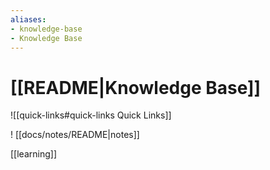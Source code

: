 ```yaml
---
aliases:
- knowledge-base
- Knowledge Base
---
```


# [[README|Knowledge Base]]



![[quick-links#quick-links Quick Links]]

! [[docs/notes/README|notes]]

[[learning]]

[//begin]: # "Autogenerated link references for markdown compatibility"
[_index]: _index "_index|Welcome"
[//end]: # "Autogenerated link references"
